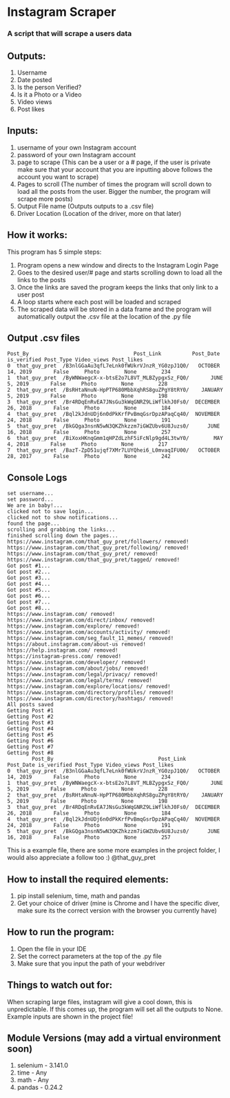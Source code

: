 # Instagram Scraper

### A script that will scrape a users data

## Outputs:
1. Username
2. Date posted
3. Is the person Verified?
4. Is it a Photo or a Video
5. Video views
6. Post likes

## Inputs:
1. username of your own Instagram account 
2. password of your own Instagram account 
3. page to scrape (This can be a user or a # page, if the user is private make sure that your account that you are inputting above follows the account you want to scrape)
4. Pages to scroll (The number of times the program will scroll down to load all the posts from the user. Bigger the number, the program will scrape more posts)
5. Output File name (Outputs outputs to a .csv file)
6. Driver Location (Location of the driver, more on that later)

## How it works:
This program has 5 simple steps:
1. Program opens a new window and directs to the Instagram Login Page
2. Goes to the desired user/# page and starts scrolling down to load all the links to the posts
3. Once the links are saved the program keeps the links that only link to a user post
4. A loop starts where each post will be loaded and scraped 
5. The scraped data will be stored in a data frame and the program will automatically output the .csv file at the location of the .py file

## Output .csv files
    Post_By                                  Post_Link          Post_Date is_verified Post_Type Video_views Post_likes
    0  that_guy_pret  /B3nlGGaAu3qfL7eLnk0fWUkrVJnzR_YG0zpJ1Q0/   OCTOBER 14, 2019       False     Photo        None        234
    1  that_guy_pret  /ByWNWaegcX-x-btsE2o7L8VT_MLBZypgxSz_FQ0/       JUNE 5, 2019       False     Photo        None        228
    2  that_guy_pret  /BsRHtaNnuN-HpPTP680MbbXqhRS8guZPgY8tRY0/    JANUARY 5, 2019       False     Photo        None        198
    3  that_guy_pret  /Br4RDqEnRvEA7JNsGu3kWqGNRZ9LiWflkhJ0Fs0/  DECEMBER 26, 2018       False     Photo        None        184
    4  that_guy_pret  /Bql2kJdnUDj6n0dPkKrfPvBmqGsrDpzAPaqCq40/  NOVEMBER 24, 2018       False     Photo        None        191
    5  that_guy_pret  /BkGQga3nsnN5wN3QKZhkzzm7iGWZUbv6U8Juzs0/      JUNE 16, 2018       False     Photo        None        257
    6  that_guy_pret  /BiXoxHKnqGmm1qHPZdLzhF5iFcNlp9gd4L3twY0/        MAY 4, 2018       False     Photo        None        217
    7  that_guy_pret  /BazT-ZpD51ujqf7XMr7LUYQhei6_L0mvaqIFU00/   OCTOBER 28, 2017       False     Photo        None        242

## Console Logs
    set username...
    set password...
    We are in baby!...
    clicked not to save login...
    clicked not to show notifications...
    found the page... 
    scrolling and grabbing the links...
    finished scrolling down the pages...
    https://www.instagram.com/that_guy_pret/followers/ removed!
    https://www.instagram.com/that_guy_pret/following/ removed!
    https://www.instagram.com/that_guy_pret/ removed!
    https://www.instagram.com/that_guy_pret/tagged/ removed!
    Got post #1...
    Got post #2...
    Got post #3...
    Got post #4...
    Got post #5...
    Got post #6...
    Got post #7...
    Got post #8...
    https://www.instagram.com/ removed!
    https://www.instagram.com/direct/inbox/ removed!
    https://www.instagram.com/explore/ removed!
    https://www.instagram.com/accounts/activity/ removed!
    https://www.instagram.com/seg_fault_11_memes/ removed!
    https://about.instagram.com/about-us removed!
    https://help.instagram.com/ removed!
    https://instagram-press.com/ removed!
    https://www.instagram.com/developer/ removed!
    https://www.instagram.com/about/jobs/ removed!
    https://www.instagram.com/legal/privacy/ removed!
    https://www.instagram.com/legal/terms/ removed!
    https://www.instagram.com/explore/locations/ removed!
    https://www.instagram.com/directory/profiles/ removed!
    https://www.instagram.com/directory/hashtags/ removed!
    All posts saved
    Getting Post #1
    Getting Post #2
    Getting Post #3
    Getting Post #4
    Getting Post #5
    Getting Post #6
    Getting Post #7
    Getting Post #8
            Post_By                                  Post_Link          Post_Date is_verified Post_Type Video_views Post_likes
    0  that_guy_pret  /B3nlGGaAu3qfL7eLnk0fWUkrVJnzR_YG0zpJ1Q0/   OCTOBER 14, 2019       False     Photo        None        234
    1  that_guy_pret  /ByWNWaegcX-x-btsE2o7L8VT_MLBZypgxSz_FQ0/       JUNE 5, 2019       False     Photo        None        228
    2  that_guy_pret  /BsRHtaNnuN-HpPTP680MbbXqhRS8guZPgY8tRY0/    JANUARY 5, 2019       False     Photo        None        198
    3  that_guy_pret  /Br4RDqEnRvEA7JNsGu3kWqGNRZ9LiWflkhJ0Fs0/  DECEMBER 26, 2018       False     Photo        None        184
    4  that_guy_pret  /Bql2kJdnUDj6n0dPkKrfPvBmqGsrDpzAPaqCq40/  NOVEMBER 24, 2018       False     Photo        None        191
    5  that_guy_pret  /BkGQga3nsnN5wN3QKZhkzzm7iGWZUbv6U8Juzs0/      JUNE 16, 2018       False     Photo        None        257

This is a example file, there are some more examples in the project folder, I would also appreciate a follow too :) @that_guy_pret 

## How to install the required elements:
1. pip install selenium, time, math and pandas
2. Get your choice of driver (mine is Chrome and I have the specific diver, make sure its the correct version with the browser you currently have)

## How to run the program:
1. Open the file in your IDE
2. Set the correct parameters at the top of the .py file
3. Make sure that you input the path of your webdriver

## Things to watch out for:
When scraping large files, instagram will give a cool down, this is unpredictable. If this comes up, the program will set all the outputs to None.
Example inputs are shown in the project file!

## Module Versions (may add a virtual environment soon)
1. selenium - 3.141.0
2. time - Any
3. math - Any
4. pandas - 0.24.2


